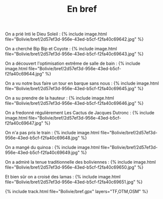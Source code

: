 ﻿---
title: "En bref"
permalink: /Bolivie/bref/
sidebar:
  nav: "bolivie"
enable_tracks: true
---

On a prié Inti le Dieu Soleil :
{% include image.html file="Bolivie/bref/2d57ef3d-956e-43ed-b5cf-f2fa40c69642.jpg" %}

On a cherché Bip Bip et Coyote :
{% include image.html file="Bolivie/bref/2d57ef3d-956e-43ed-b5cf-f2fa40c69643.jpg" %}

On a découvert l'optimisation extrême de salle de bain :
{% include image.html file="Bolivie/bref/2d57ef3d-956e-43ed-b5cf-f2fa40c69644.jpg" %}

On a vu notre bus faire un tour en barque sans nous :
{% include image.html file="Bolivie/bref/2d57ef3d-956e-43ed-b5cf-f2fa40c69645.jpg" %}

On a su prendre de la hauteur :
{% include image.html file="Bolivie/bref/2d57ef3d-956e-43ed-b5cf-f2fa40c69646.jpg" %}

On a fredonné régulièrement Les Cactus de Jacques Dutronc :
{% include image.html file="Bolivie/bref/2d57ef3d-956e-43ed-b5cf-f2fa40c69647.jpg" %}

On n'a pas pris le train :
{% include image.html file="Bolivie/bref/2d57ef3d-956e-43ed-b5cf-f2fa40c69648.jpg" %}

On a mangé du quinoa :
{% include image.html file="Bolivie/bref/2d57ef3d-956e-43ed-b5cf-f2fa40c69649.jpg" %}

On a admiré la tenue traditionnelle des boliviennes :
{% include image.html file="Bolivie/bref/2d57ef3d-956e-43ed-b5cf-f2fa40c69650.jpg" %}

Et bien sûr on a croisé des lamas :
{% include image.html file="Bolivie/bref/2d57ef3d-956e-43ed-b5cf-f2fa40c69651.jpg" %}

{% include track.html file="Bolivie/bref.gpx" layers="TF,OTM,OSM" %}
